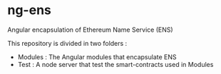 # ng-ens
Angular encapsulation of Ethereum Name Service (ENS)

This repository is divided in two folders : 
- Modules : The Angular modules that encapsulate ENS
- Test : A node server that test the smart-contracts used in Modules